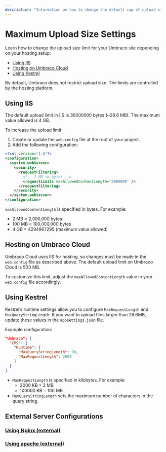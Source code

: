 ```yaml
---
description: "Information on how to change the default cap of upload size"
---
```


# Maximum Upload Size Settings

Learn how to change the upload size limit for your Umbraco site depending on your hosting setup:

- [Using IIS](#using-iis)
- [Hosting on Umbraco Cloud](#hosting-on-umbraco-cloud)
- [Using Kestrel](#using-kestrel)

By default, Umbraco does not restrict upload size. The limits are controlled by the hosting platform.

## Using IIS

The default upload limit in IIS is 30000000 bytes (~28.6 MB). The maximum value allowed is 4 GB.

To increase the upload limit:

1. Create or update the `web.config` file at the root of your project.
2. Add the following configuration:

```xml
<?xml version="1.0"?>
<configuration>
  <system.webServer>
    <security>
      <requestFiltering>
        <!-- 2 MB in bytes -->
        <requestLimits maxAllowedContentLength="2000000" />
      </requestFiltering>
    </security>
  </system.webServer>
</configuration>
```

`maxAllowedContentLength` is specified in bytes. For example:

- 2 MB = 2,000,000 bytes
- 100 MB = 100,000,000 bytes
- 4 GB = 4294967295 (maximum value allowed)

## Hosting on Umbraco Cloud

Umbraco Cloud uses IIS for hosting, so changes must be made in the `web.config` file as described above. The default upload limit on Umbraco Cloud is 500 MB.

To customize this limit, adjust the `maxAllowedContentLength` value in your `web.config` file accordingly.

## Using Kestrel

Kestrel’s runtime settings allow you to configure `MaxRequestLength` and `MaxQueryStringLength`. If you want to upload files larger than 28.6MB, update these values in the `appsettings.json` file.

Example configuration:

```json
"Umbraco": {
  "CMS": {
    "Runtime": {
      "MaxQueryStringLength": 90,
      "MaxRequestLength": 2000
    }
  }
}
```

- `MaxRequestLength` is specified in kilobytes. For example:
  - 2000 KB = 2 MB
  - 100000 KB = 100 MB
- `MaxQueryStringLength` sets the maximum number of characters in the query string.

## External Server Configurations

### [Using Nginx (external)](https://nginx.org/en/docs/http/ngx_http_core_module.html#client_max_body_size)

### [Using apache (external)](https://httpd.apache.org/docs/2.2/mod/core.html#limitrequestbody)
